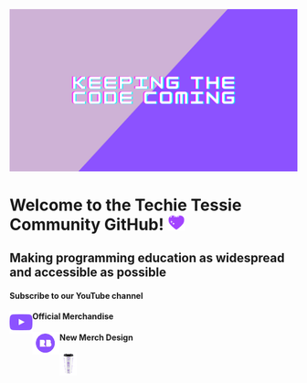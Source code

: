 ![Header](https://raw.githubusercontent.com/Techie-Tessie/Techie-Tessie/master/youtube_banner.png "Header")

# Welcome to the Techie Tessie Community GitHub! <img src="https://raw.githubusercontent.com/Tess314/Tess314/master/heart.gif" width="30px">

## Making programming education as widespread and accessible as possible

#### Subscribe to our YouTube channel
[<img align="left" alt="YouTube" height="40px" src="https://raw.githubusercontent.com/Tess314/Tess314/master/youtube_logo.png"/>][YouTube]

#### Official Merchandise
[<img align="left" alt="RedBubble" height="40px" src="https://raw.githubusercontent.com/Techie-Tessie/Techie-Tessie/master/redbubble_logo_purple.png"/>][RedBubble1]

#### New Merch Design
[<img align="left" alt="RedBubble" height="40px" src="https://raw.githubusercontent.com/Techie-Tessie/Techie-Tessie/master/travel_mug_icon.png"/>][RedBubble2]

[YouTube]: https://www.youtube.com/channel/UCGCR-PjumUZeuMc0zZOIZdA
[RedBubble1]: https://www.redbubble.com/shop/ap/68986038
[RedBubble2]: https://www.redbubble.com/shop/ap/75270266
